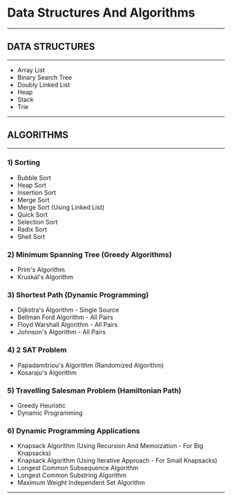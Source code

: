 # Data Structures And Algorithms
-----------------------------------
## DATA STRUCTURES
-----------------------------------

- Array List
- Binary Search Tree
- Doubly Linked List
- Heap
- Stack
- Trie

-----------------------------------
## ALGORITHMS
-----------------------------------

### 1) Sorting
  - Bubble Sort
  - Heap Sort
  - Insertion Sort
  - Merge Sort
  - Merge Sort (Using Linked List)
  - Quick Sort
  - Selection Sort
  - Radix Sort
  - Shell Sort
  
### 2) Minimum Spanning Tree (Greedy Algorithms)
  - Prim's Algorithm
  - Kruskal's Algorithm
  
### 3) Shortest Path (Dynamic Programming)
  - Dijkstra's Algorithm - Single Source
  - Bellman Ford Algorithm - All Pairs
  - Floyd Warshall Algorithm - All Pairs
  - Johnson's Algorithm - All Pairs
  
### 4) 2 SAT Problem
  - Papadamitriou's Algorithm (Randomized Algorithm)
  - Kosaraju's Algorithm
  
### 5) Travelling Salesman Problem (Hamiltonian Path)
  - Greedy Heuristic
  - Dynamic Programming

### 6) Dynamic Programming Applications
  - Knapsack Algorithm (Using Recursion And Memoization - For Big Knapsacks)
  - Knapsack Algorithm (Using Iterative Approach - For Small Knapsacks)
  - Longest Common Subsequence Algorithm
  - Longest Common Substring Algorithm
  - Maximum Weight Independent Set Algorithm
  
-----------------------------------
